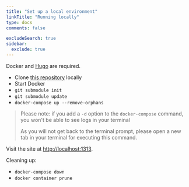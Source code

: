 ```yaml
---
title: "Set up a local environment"
linkTitle: "Running locally"
type: docs
comments: false

excludeSearch: true
sidebar:
  exclude: true
---
```


Docker and [Hugo](https://gohugo.io/getting-started/installing/) are required.

- Clone [this repository](https://lab.plat.farm/devrel/community/upsun-developer-center) locally
- Start Docker
- `git submodule init`
- `git submodule update`
- `docker-compose up --remove-orphans`

> Please note: if you add a ``-d`` option to the `docker-compose` command, you won't be able to see logs in your terminal
>
> As you will not get back to the terminal prompt, please open a new tab in your terminal for executing this command.

Visit the site at [http://localhost:1313](http://localhost:1313).

Cleaning up:

- `docker-compose down`
- `docker container prune`
